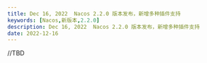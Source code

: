 ```yaml
---
title: Dec 16, 2022  Nacos 2.2.0 版本发布，新增多种插件支持
keywords: [Nacos,新版本,2.2.0]
description: Dec 16, 2022  Nacos 2.2.0 版本发布，新增多种插件支持
date: 2022-12-16
---
```

//TBD